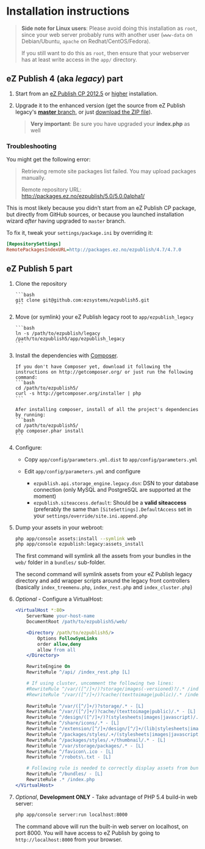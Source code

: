 # Installation instructions

> **Side note for Linux users**: Please avoid doing this installation as `root`, since your web server probably runs with another user 
(`www-data` on Debian/Ubuntu, `apache` on Redhat/CentOS/Fedora).
> 
> If you still want to do this as `root`, then ensure that your webserver has at least write access in the `app/` directory.

## eZ Publish 4 (aka *legacy*) part
1. Start from an [eZ Publish CP 2012.5](http://share.ez.no/downloads/downloads/ez-publish-community-project-2012.5) or [higher](http://share.ez.no/downloads/downloads) installation.

2. Upgrade it to the enhanced version 
   (get the source from eZ Publish legacy's [**master** branch](https://github.com/ezsystems/ezpublish/tree/master), 
   or just [download the ZIP file](https://github.com/ezsystems/ezpublish/zipball/master)). 

   > **Very important**: Be sure you have upgraded your **index.php** as well


### Troubleshooting
You might get the following error:
> Retrieving remote site packages list failed. You may upload packages manually.
>
> Remote repository URL: http://packages.ez.no/ezpublish/5.0/5.0.0alpha1/

This is most likely because you didn't start from an eZ Publish CP package, but directly from GitHub sources,
or because you launched installation wizard *after* having upgraded to `master` branch.

To fix it, tweak your `settings/package.ini` by overriding it:

```ini
[RepositorySettings]
RemotePackagesIndexURL=http://packages.ez.no/ezpublish/4.7/4.7.0
```

## eZ Publish 5 part
1. Clone the repository

       ```bash
       git clone git@github.com:ezsystems/ezpublish5.git
       ```
       
2. Move (or symlink) your eZ Publish legacy root to `app/ezpublish_legacy`

       ```bash
       ln -s /path/to/ezpublish/legacy /path/to/ezpublish5/app/ezpublish_legacy
       ```

3. Install the dependencies with [Composer](http://getcomposer.org).

       If you don't have Composer yet, download it following the instructions on http://getcomposer.org/ or just run the following command:
       ```bash
       cd /path/to/ezpublish5/
       curl -s http://getcomposer.org/installer | php
       ```

       Afer installing composer, install of all the project's dependencies by running:
       ```bash
       cd /path/to/ezpublish5/
       php composer.phar install
       ```

5. Configure:
    * Copy `app/config/parameters.yml.dist` to `app/config/parameters.yml`
    * Edit `app/config/parameters.yml` and configure

         * `ezpublish.api.storage_engine.legacy.dsn`: DSN to your database connection (only MySQL and PostgreSQL are supported at the moment)
         * `ezpublish.siteaccess.default`: Should be a **valid siteaccess** (preferably the same than `[SiteSettings].DefaultAccess` set in your `settings/override/site.ini.append.php`

6. Dump your assets in your webroot:

    ```bash
    php app/console assets:install --symlink web
    php app/console ezpublish:legacy:assets_install
    ```
    The first command will symlink all the assets from your bundles in the `web/` folder in a `bundles/` sub-folder.

    The second command will symlink assets from your eZ Publish legacy directory and add wrapper scripts around the legacy front controllers
    (basically `index_treemenu.php`, `index_rest.php` and `index_cluster.php`)

7. *Optional* - Configure a VirtualHost:

    ```apache
    <VirtualHost *:80>
        ServerName your-host-name
        DocumentRoot /path/to/ezpublish5/web/

        <Directory /path/to/ezpublish5/>
            Options FollowSymLinks
            order allow,deny
            allow from all
        </Directory>

        RewriteEngine On
        RewriteRule ^/api/ /index_rest.php [L]

        # If using cluster, uncomment the following two lines:
        #RewriteRule ^/var/([^/]+/)?storage/images(-versioned)?/.* /index_cluster.php [L]
        #RewriteRule ^/var/([^/]+/)?cache/(texttoimage|public)/.* /index_cluster.php [L]
        
        RewriteRule ^/var/([^/]+/)?storage/.* - [L]
        RewriteRule ^/var/([^/]+/)?cache/(texttoimage|public)/.* - [L]
        RewriteRule ^/design/([^/]+/)?(stylesheets|images|javascript)/.* - [L]
        RewriteRule ^/share/icons/.* - [L]
        RewriteRule ^/extension/[^/]+/design/[^/]+/(lib|stylesheets|images|javascripts?)/.* - [L]
        RewriteRule ^/packages/styles/.+/(stylesheets|images|javascript)/[^/]+/.* - [L]
        RewriteRule ^/packages/styles/.+/thumbnail/.* - [L]
        RewriteRule ^/var/storage/packages/.* - [L]
        RewriteRule ^/favicon\.ico - [L]
        RewriteRule ^/robots\.txt - [L]
   
        # Following rule is needed to correctly display assets from bundles
        RewriteRule ^/bundles/ - [L]
        RewriteRule .* /index.php
    </VirtualHost>
    ```
7. *Optional*, **Development ONLY** - Take advantage of PHP 5.4 build-in web server:

    ```bash
    php app/console server:run localhost:8000
    ```
    The command above will run the built-in web server on localhost, on port 8000.
    You will have access to eZ Publish by going to `http://localhost:8000` from your browser.
